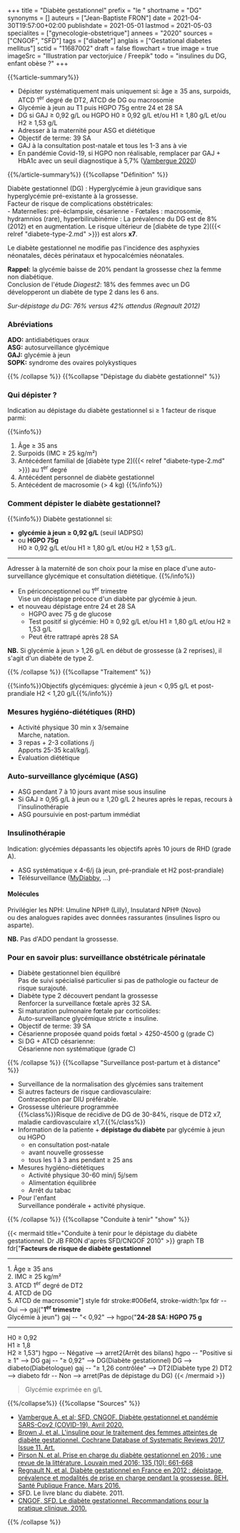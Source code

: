 +++
title = "Diabète gestationnel"
prefix = "le "
shortname = "DG"
synonyms = []
auteurs = ["Jean-Baptiste FRON"]
date = 2021-04-30T19:57:00+02:00
publishdate = 2021-05-01
lastmod = 2021-05-03
specialites = ["gynecologie-obstetrique"]
annees = "2020"
sources = ["CNGOF", "SFD"]
tags = ["diabete"]
anglais = ["Gestational diabetes mellitus"]
sctid = "11687002"
draft = false
flowchart = true
image = true
imageSrc = "Illustration par vectorjuice / Freepik"
todo = "insulines du DG, enfant obèse ?"
+++

{{%article-summary%}}

- Dépister systématiquement mais uniquement si: âge ≥ 35 ans, surpoids, ATCD 1<sup>er</sup> degré de DT2, ATCD de DG ou macrosomie
- Glycémie à jeun au T1 puis HGPO 75g entre 24 et 28 SA
- DG si GAJ ≥ 0,92 g/L ou HGPO H0 ≥ 0,92 g/L et/ou H1 ≥ 1,80 g/L et/ou H2 ≥ 1,53 g/L
- Adresser à la maternité pour ASG et diététique
- Objectif de terme: 39 SA
- GAJ à la consultation post-natale et tous les 1-3 ans à vie
- En pandémie Covid-19, si HGPO non réalisable, remplacer par GAJ + HbA1c avec un seuil diagnostique à 5,7% ([Vambergue 2020](https://www.sfdiabete.org/files/files/Divers/diabete_gestationel_et_pandemie_covid-19.pdf))

{{%/article-summary%}}
{{%collapse "Définition" %}}

Diabète gestationnel (DG)
: Hyperglycémie à jeun gravidique sans hyperglycémie pré-existante à la grossesse.  
Facteur de risque de complications obstétricales:  
    - Maternelles: pré-éclampsie, césarienne
    - Fœtales : macrosomie, hydramnios (rare), hyperbilirubinémie
: La prévalence du DG est de 8% (2012) et en augmentation. Le risque ultérieur de [diabète de type 2]({{< relref "diabete-type-2.md" >}}) est alors **x7**.

Le diabète gestationnel ne modifie pas l'incidence des asphyxies néonatales, décès périnataux et hypocalcémies néonatales.

**Rappel:** la glycémie baisse de 20% pendant la grossesse chez la femme non diabétique.  
Conclusion de l'étude *Diagest2*: 18% des femmes avec un DG développeront un diabète de type 2 dans les 6 ans.

*Sur-dépistage du DG: 76% versus 42% attendus (Regnault 2012)*

### Abréviations

**ADO:** antidiabétiques oraux  
**ASG:** autosurveillance glycémique  
**GAJ:** glycémie à jeun  
**SOPK:** syndrome des ovaires polykystiques

{{% /collapse %}}
{{%collapse "Dépistage du diabète gestationnel" %}}

### Qui dépister ?

Indication au dépistage du diabète gestationnel si ≥ 1 facteur de risque parmi:

{{%info%}}

1. Âge ≥ 35 ans
2. Surpoids (IMC ≥ 25 kg/m²)
3. Antécédent familial de [diabète type 2]({{< relref "diabete-type-2.md" >}}) au 1<sup>er</sup> degré
4. Antécédent personnel de diabète gestationnel  
5. Antécédent de macrosomie (> 4 kg)
{{%/info%}}

### Comment dépister le diabète gestationnel?

{{%info%}}
Diabète gestationnel si:

- **glycémie à jeun ≥ 0,92 g/L** (seuil IADPSG)  
- ou **HGPO 75g**  
H0 ≥ 0,92 g/L et/ou H1 ≥ 1,80 g/L et/ou H2 ≥ 1,53 g/L.

---

Adresser à la maternité de son choix pour la mise en place d'une auto-surveillance glycémique et consultation diététique.
{{%/info%}}

- En périconceptionnel ou 1<sup>er</sup> trimestre  
Vise un dépistage précoce d'un diabète par glycémie à jeun.
- et nouveau dépistage entre 24 et 28 SA
  - HGPO avec 75 g de glucose
  - Test positif si glycémie: H0 ≥ 0,92 g/L et/ou H1 ≥ 1,80 g/L et/ou H2 ≥ 1,53 g/L
  - Peut être rattrapé après 28 SA

**NB.** Si glycémie à jeun > 1,26 g/L en début de grossesse (à 2 reprises), il s'agit d'un diabète de type 2.

{{% /collapse %}}
{{%collapse "Traitement" %}}

{{%info%}}Objectifs glycémiques: glycémie à jeun < 0,95 g/L et post-prandiale H2 < 1,20 g/L{{%/info%}}

### Mesures hygiéno-diététiques (RHD)

- Activité physique 30 min x 3/semaine  
Marche, natation.
- 3 repas + 2-3 collations /j  
Apports 25-35 kcal/kg/j.
- Évaluation diététique

### Auto-surveillance glycémique (ASG)

- ASG pendant 7 à 10 jours avant mise sous insuline
- Si GAJ ≥ 0,95 g/L à jeun ou ≥ 1,20 g/L 2 heures après le repas, recours à l'insulinothérapie
- ASG poursuivie en post-partum immédiat

### Insulinothérapie

Indication: glycémies dépassants les objectifs après 10 jours de RHD (grade A).

- ASG systématique x 4-6/j (à jeun, pré-prandiale et H2 post-prandiale)
- Télésurveillance ([MyDiabby](https://www.mydiabby.com/diabete-gestationnel), ...)

#### Molécules

Privilégier les NPH: Umuline NPH® (Lilly), Insulatard NPH® (Novo)  
ou des analogues rapides avec données rassurantes (insulines lispro ou asparte).

**NB.** Pas d'ADO pendant la grossesse.

### Pour en savoir plus: surveillance obstétricale périnatale

- Diabète gestationnel bien équilibré  
Pas de suivi spécialisé particulier si pas de pathologie ou facteur de risque surajouté.
- Diabète type 2 découvert pendant la grossesse  
Renforcer la surveillance fœtale après 32 SA.
- Si maturation pulmonaire fœtale par corticoïdes:  
Auto-surveillance glycémique stricte ± insuline.
- Objectif de terme: 39 SA
- Césarienne proposée quand poids fœtal > 4250-4500 g (grade C)
- Si DG + ATCD césarienne:  
Césarienne non systématique (grade C)

{{% /collapse %}}
{{%collapse "Surveillance post-partum et à distance" %}}

- Surveillance de la normalisation des glycémies sans traitement
- Si autres facteurs de risque cardiovasculaire:  
Contraception par DIU préférable.
- Grossesse ultérieure programmée  
{{%class%}}Risque de récidive de DG de 30-84%, risque de DT2 x7, maladie cardiovasculaire x1,7.{{%/class%}}
- Information de la patiente + **dépistage du diabète** par glycémie à jeun ou HGPO
  - en consultation post-natale
  - avant nouvelle grossesse
  - tous les 1 à 3 ans pendant ≥ 25 ans
- Mesures hygiéno-diététiques
  - Activité physique 30-60 min/j 5j/sem
  - Alimentation équilibrée
  - Arrêt du tabac
- Pour l'enfant  
Surveillance pondérale + activité physique.

{{% /collapse %}}
{{%collapse "Conduite à tenir" "show" %}}

{{< mermaid title="Conduite à tenir pour le dépistage du diabète gestationnel. Dr JB FRON d'après SFD/CNGOF 2010" >}}
graph TB
fdr["<b>Facteurs de risque de diabète gestationnel</b><hr>1. Âge &ge; 35 ans<br>2. IMC &ge; 25 kg/m²<br>3. ATCD 1<sup>er</sup> degré de DT2<br>4. ATCD de DG<br>5. ATCD de macrosomie"]
style fdr stroke:#006ef4, stroke-width:1px
  fdr -- Oui --> gaj("<b>1<sup>er</sup> trimestre</b><br>Glycémie à jeun")
    gaj -- "&lt; 0,92" --> hgpo("<b>24-28 SA: HGPO 75 g</b><hr>H0 &ge; 0,92<br>H1 &ge; 1,8<br>H2 &ge; 1,53")
      hgpo -- Négative --> arret2(Arrêt des bilans)
      hgpo -- "Positive si &ge; 1" --> DG
    gaj -- "&ge; 0,92" --> DG(Diabète gestationnel)
      DG --> diabeto(Diabétologue)
    gaj -- "&ge; 1,26 contrôlée" --> DT2(Diabète type 2)
      DT2 --> diabeto
  fdr -- Non --> arret(Pas de dépistage du DG)
{{< /mermaid >}}

> Glycémie exprimée en g/L

{{%/collapse%}}
{{%collapse "Sources" %}}

- [Vambergue A. et al; SFD, CNGOF. Diabète gestationnel et pandémie SARS-Cov2 (COVID-19). Avril 2020.](https://www.sfdiabete.org/files/files/Divers/diabete_gestationel_et_pandemie_covid-19.pdf)
- [Brown J. et al. L'insuline pour le traitement des femmes atteintes de diabète gestationnel. Cochrane Database of Systematic Reviews 2017, Issue 11. Art.](https://www.cochrane.org/fr/CD012037/PREG_linsuline-pour-le-traitement-des-femmes-atteintes-de-diabete-gestationnel)
- [Pirson N. et al. Prise en charge du diabète gestationnel en 2016 : une revue de la littérature. Louvain med 2016; 135 (10): 661-668](https://www.louvainmedical.be/sites/default/files/content/article/pdf/lmed-12-2016-01-pirson.pdf)
- [Regnault N. et al. Diabète gestationnel en France en 2012 : dépistage, prévalence et modalités de prise en charge pendant la grossesse. BEH. Santé Publique France. Mars 2016.](http://beh.santepubliquefrance.fr/beh/2016/9/2016_9_2.html)
- SFD. Le livre blanc du diabète. 2011.
- [CNGOF, SFD. Le diabète gestationnel. Recommandations pour la pratique clinique. 2010.](http://www.sfendocrino.org/_images/mediatheque/articles/pdf/recommandations/diabete%20gesta%20cngof.pdf)

{{% /collapse %}}
